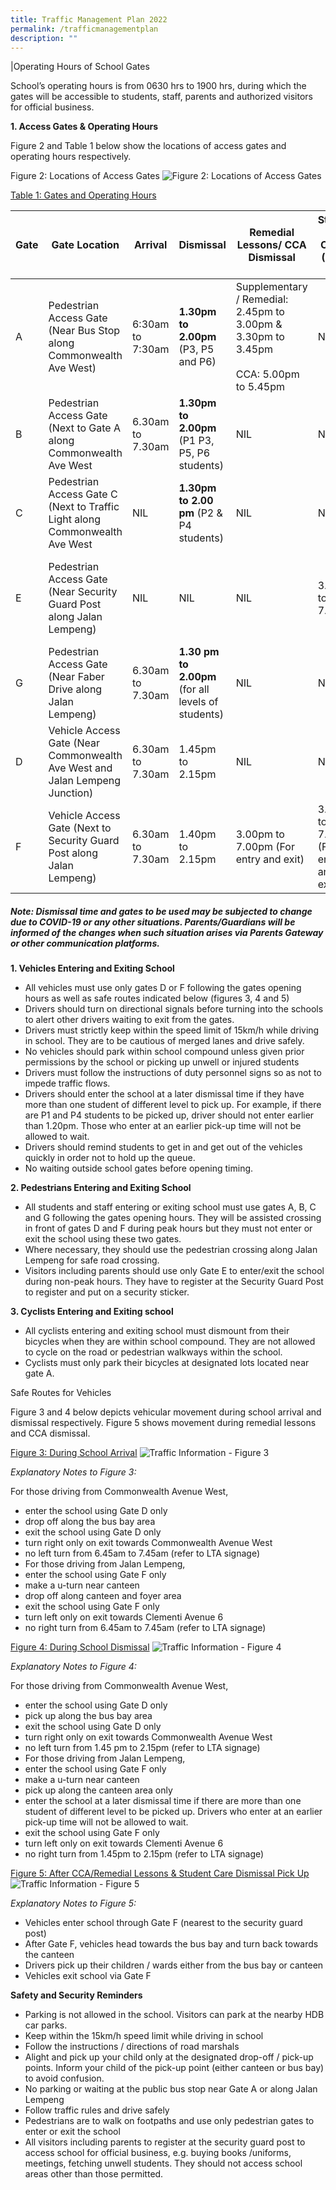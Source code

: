 ```yaml
---
title: Traffic Management Plan 2022
permalink: /trafficmanagementplan
description: ""
---
```

|Operating Hours of School Gates
           

School’s operating hours is from 0630 hrs to 1900 hrs, during which the gates will be accessible to students, staff, parents and authorized visitors for official business.

**1. Access Gates & Operating Hours**
 
Figure 2 and Table 1 below show the locations of access gates and operating hours respectively.

Figure 2: Locations of Access Gates
![Figure 2: Locations of Access Gates](/images/Traffic%20Information%20-%20Figure%202.png)


<u>Table 1: Gates and Operating Hours</u>


| Gate | Gate Location | Arrival | Dismissal | Remedial Lessons/ CCA Dismissal | Student Care Centre (Pick-up) | Visitors |
| -------- | -------- | -------- | -------- | -------- | -------- | -------- |
| A |  Pedestrian Access Gate (Near Bus Stop along Commonwealth Ave West)    | 6:30am to 7:30am | **1.30pm to 2.00pm** (P3, P5 and P6) | Supplementary / Remedial: 2.45pm to 3.00pm & 3.30pm to 3.45pm <br><br> CCA: 5.00pm to 5.45pm | NIL | NIL |
|B| Pedestrian Access Gate (Next to Gate A along Commonwealth Ave West | 6.30am to 7.30am | **1.30pm to 2.00pm** (P1 P3, P5, P6 students) | NIL | NIL | NIL |
|C | Pedestrian Access Gate C (Next to Traffic Light along Commonwealth Ave West | NIL | **1.30pm to 2.00 pm** (P2 & P4 students) | NIL | NIL | NIL|
|E| Pedestrian Access Gate (Near Security Guard Post along Jalan Lempeng) | NIL | NIL | NIL | 3.00pm to 7.00pm | 7.30am to 1.00pm <br><br>  2.00pm to 5.00pm |
| G | Pedestrian Access Gate (Near Faber Drive along Jalan Lempeng) | 6.30am to 7.30am | **1.30 pm to 2.00pm** (for all levels of students) | NIL | NIL | NIL |
|D| Vehicle Access Gate (Near Commonwealth Ave West and Jalan Lempeng Junction) | 6.30am to 7.30am | 1.45pm to 2.15pm |  NIL | NIL | NIL |
|F| Vehicle Access Gate (Next to Security Guard Post along Jalan Lempeng) | 6.30am to 7.30am | 1.40pm to 2.15pm | 3.00pm to 7.00pm (For entry and exit) | 3.00pm to 7.00pm (For entry and exit) | NIL |

##### Note: Dismissal time and gates to be used may be subjected to change due to COVID-19 or any other situations. Parents/Guardians will be informed of the changes when such situation arises via Parents Gateway or other communication platforms.  

**1. Vehicles Entering and Exiting School**

* All vehicles must use only gates D or F following the gates opening hours as well as safe routes indicated below (figures 3, 4 and 5)
* Drivers should turn on directional signals before turning into the schools to alert other drivers waiting to exit from the gates.
* Drivers must strictly keep within the speed limit of 15km/h while driving in school. They are to be cautious of merged lanes and drive safely.
* No vehicles should park within school compound unless given prior permissions by the school or picking up unwell or injured students
* Drivers must follow the instructions of duty personnel signs so as not to impede traffic flows.
* Drivers should enter the school at a later dismissal time if they have more than one student of different level to pick up. For example, if there are P1 and P4 students to be picked up, driver should not enter earlier than 1.20pm. Those who enter at an earlier pick-up time will not be allowed to wait.
* Drivers should remind students to get in and get out of the vehicles quickly in order not to hold up the queue.
* No waiting outside school gates before opening timing.

**2. Pedestrians Entering and Exiting School**

* All students and staff entering or exiting school must use gates A, B, C and G following the gates opening hours. They will be assisted crossing in front of gates D and F during peak hours but they must not enter or exit the school using these two gates.
* Where necessary, they should use the pedestrian crossing along Jalan Lempeng for safe road crossing.
* Visitors including parents should use only Gate E to enter/exit the school during non-peak hours. They have to register at the Security Guard Post to register and put on a security sticker.

**3. Cyclists Entering and Exiting school**
 
* All cyclists entering and exiting school must dismount from their bicycles when they are within school compound. They are not allowed to cycle on the road or pedestrian walkways within the school.
* Cyclists must only park their bicycles at designated lots located near gate A.
 
 
Safe Routes for Vehicles
 
Figure 3 and 4 below depicts vehicular movement during school arrival and dismissal respectively.
Figure 5 shows movement during remedial lessons and CCA dismissal.

<u>Figure 3: During School Arrival</u>
![Traffic Information - Figure 3](/images/Traffic%20Information%20-%20Figure%203.png)

_Explanatory Notes to Figure 3:_

For those driving from Commonwealth Avenue West,

* enter the school using Gate D only
* drop off along the bus bay area
* exit the school using Gate D only
* turn right only on exit towards Commonwealth Avenue West
* no left turn from 6.45am to 7.45am (refer to LTA signage)
* For those driving from Jalan Lempeng,
* enter the school using Gate F only
* make a u-turn near canteen
* drop off along canteen and foyer area
* exit the school using Gate F only
* turn left only on exit towards Clementi Avenue 6
* no right turn from 6.45am to 7.45am (refer to LTA signage)

<u>Figure 4: During School Dismissal</u>
![Traffic Information - Figure 4](/images/Traffic%20Information%20-%20Figure%204.png)

_Explanatory Notes to Figure 4:_

For those driving from Commonwealth Avenue West,

* enter the school using Gate D only
* pick up along the bus bay area
* exit the school using Gate D only
* turn right only on exit towards Commonwealth Avenue West
* no left turn from 1.45 pm to 2.15pm (refer to LTA signage)
* For those driving from Jalan Lempeng, 
* enter the school using Gate F only
* make a u-turn near canteen
* pick up along the canteen area only
* enter the school at a later dismissal time if there are more than one student of different level to be picked up. Drivers who enter at an earlier pick-up time will not be allowed to wait.
* exit the school using Gate F only
* turn left only on exit towards Clementi Avenue 6
* no right turn from 1.45pm to 2.15pm (refer to LTA signage)

<u>Figure 5: After CCA/Remedial Lessons & Student Care Dismissal Pick Up</u>
![Traffic Information - Figure 5](/images/Traffic%20Information%20-%20Figure%205.png)

_Explanatory Notes to Figure 5:_

* Vehicles enter school through Gate F (nearest to the security guard post) 
* After Gate F, vehicles head towards the bus bay and turn back towards the canteen
* Drivers pick up their children / wards either from the bus bay or canteen
* Vehicles exit school via Gate F 

**Safety and Security Reminders**

* Parking is not allowed in the school. Visitors can park at the nearby HDB car parks.
* Keep within the 15km/h speed limit while driving in school
* Follow the instructions / directions of road marshals
* Alight and pick up your child only at the designated drop-off / pick-up points. Inform your child of the pick-up point (either canteen or bus bay) to avoid confusion.
* No parking or waiting at the public bus stop near Gate A or along Jalan Lempeng
* Follow traffic rules and drive safely
* Pedestrians are to walk on footpaths and use only pedestrian gates to enter or exit the school
* All visitors including parents to register at the security guard post to access school for official business, e.g. buying books /uniforms, meetings, fetching unwell students. They should not access school areas other than those permitted.